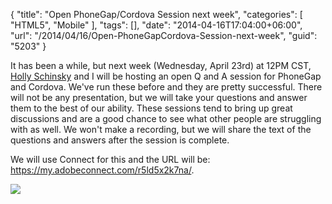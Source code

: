 {
	"title": "Open PhoneGap/Cordova Session next week",
	"categories": [
		"HTML5",
		"Mobile"
	],
	"tags": [],
	"date": "2014-04-16T17:04:00+06:00",
	"url": "/2014/04/16/Open-PhoneGapCordova-Session-next-week",
	"guid": "5203"
}

<p>
It has been a while, but next week (Wednesday, April 23rd) at 12PM CST, <a href="http://devgirl.org/">Holly Schinsky</a> and I will be hosting an open Q and A session for PhoneGap and Cordova. We've run these before and they are pretty successful. There will not be any presentation, but we will take your questions and answer them to the best of our ability. These sessions tend to bring up great discussions and are a good chance to see what other people are struggling with as well. We won't make a recording, but we will share the text of the questions and answers after the session is complete.
</p>

<p>
We will use Connect for this and the URL will be: <a href="https://my.adobeconnect.com/r5ld5x2k7na/">https://my.adobeconnect.com/r5ld5x2k7na/</a>. 
</p>

<p>
<img src="https://static.raymondcamden.com/images/cordova_bot.png" />
</p>